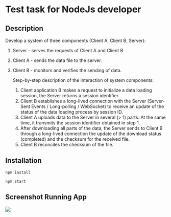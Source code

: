 # Test task for NodeJs developer

## Description
Develop a system of three components (Client A, Client B, Server):
1. Server - serves the requests of Client A and Client B
2. Client A - sends the data file to the server.
3. Client B - monitors and verifies the sending of data. 

    Step-by-step description of the interaction of system components: 

    1. Client application B makes a request to initialize a data loading session, the Server returns a session identifier. 
    2. Client B establishes a long-lived connection with the Server (Server-Sent Events / Long-polling / WebSocket) to receive        an update of the status of the data loading process by session ID.
    3. Client A uploads data to the Server in several (> 1) parts. At the same time, it transmits the session identifier              obtained in step 1.
    4. After downloading all parts of the data, the Server sends to Client B through a long-lived connection the update of the        download status (completed) and the checksum for the received file.
    5. Client B reconciles the checksum of the file.
    
## Installation 

`npm install`

`npm start`
   
    
## Screenshot Running App

![](https://i.imgur.com/G56ygJc.png)
